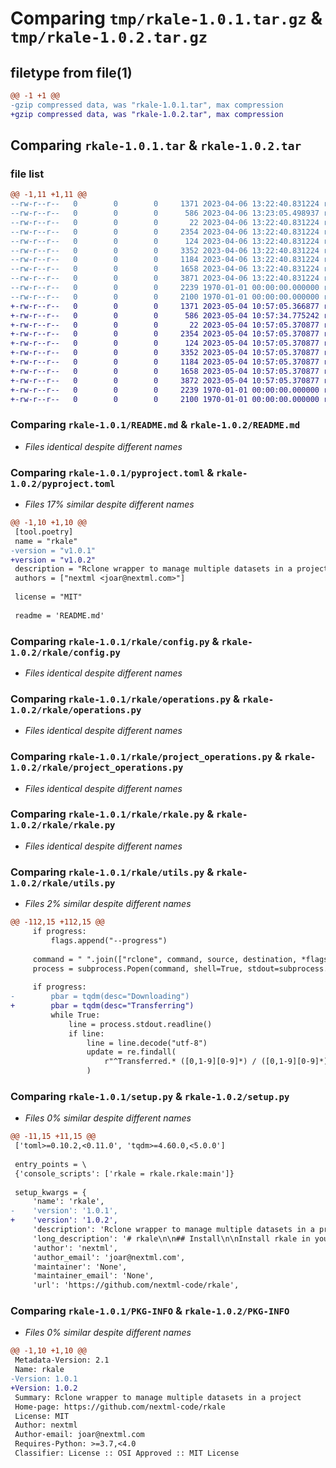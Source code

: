# Comparing `tmp/rkale-1.0.1.tar.gz` & `tmp/rkale-1.0.2.tar.gz`

## filetype from file(1)

```diff
@@ -1 +1 @@
-gzip compressed data, was "rkale-1.0.1.tar", max compression
+gzip compressed data, was "rkale-1.0.2.tar", max compression
```

## Comparing `rkale-1.0.1.tar` & `rkale-1.0.2.tar`

### file list

```diff
@@ -1,11 +1,11 @@
--rw-r--r--   0        0        0     1371 2023-04-06 13:22:40.831224 rkale-1.0.1/README.md
--rw-r--r--   0        0        0      586 2023-04-06 13:23:05.498937 rkale-1.0.1/pyproject.toml
--rw-r--r--   0        0        0       22 2023-04-06 13:22:40.831224 rkale-1.0.1/rkale/__init__.py
--rw-r--r--   0        0        0     2354 2023-04-06 13:22:40.831224 rkale-1.0.1/rkale/config.py
--rw-r--r--   0        0        0      124 2023-04-06 13:22:40.831224 rkale-1.0.1/rkale/exceptions.py
--rw-r--r--   0        0        0     3352 2023-04-06 13:22:40.831224 rkale-1.0.1/rkale/operations.py
--rw-r--r--   0        0        0     1184 2023-04-06 13:22:40.831224 rkale-1.0.1/rkale/project_operations.py
--rw-r--r--   0        0        0     1658 2023-04-06 13:22:40.831224 rkale-1.0.1/rkale/rkale.py
--rw-r--r--   0        0        0     3871 2023-04-06 13:22:40.831224 rkale-1.0.1/rkale/utils.py
--rw-r--r--   0        0        0     2239 1970-01-01 00:00:00.000000 rkale-1.0.1/setup.py
--rw-r--r--   0        0        0     2100 1970-01-01 00:00:00.000000 rkale-1.0.1/PKG-INFO
+-rw-r--r--   0        0        0     1371 2023-05-04 10:57:05.366877 rkale-1.0.2/README.md
+-rw-r--r--   0        0        0      586 2023-05-04 10:57:34.775242 rkale-1.0.2/pyproject.toml
+-rw-r--r--   0        0        0       22 2023-05-04 10:57:05.370877 rkale-1.0.2/rkale/__init__.py
+-rw-r--r--   0        0        0     2354 2023-05-04 10:57:05.370877 rkale-1.0.2/rkale/config.py
+-rw-r--r--   0        0        0      124 2023-05-04 10:57:05.370877 rkale-1.0.2/rkale/exceptions.py
+-rw-r--r--   0        0        0     3352 2023-05-04 10:57:05.370877 rkale-1.0.2/rkale/operations.py
+-rw-r--r--   0        0        0     1184 2023-05-04 10:57:05.370877 rkale-1.0.2/rkale/project_operations.py
+-rw-r--r--   0        0        0     1658 2023-05-04 10:57:05.370877 rkale-1.0.2/rkale/rkale.py
+-rw-r--r--   0        0        0     3872 2023-05-04 10:57:05.370877 rkale-1.0.2/rkale/utils.py
+-rw-r--r--   0        0        0     2239 1970-01-01 00:00:00.000000 rkale-1.0.2/setup.py
+-rw-r--r--   0        0        0     2100 1970-01-01 00:00:00.000000 rkale-1.0.2/PKG-INFO
```

### Comparing `rkale-1.0.1/README.md` & `rkale-1.0.2/README.md`

 * *Files identical despite different names*

### Comparing `rkale-1.0.1/pyproject.toml` & `rkale-1.0.2/pyproject.toml`

 * *Files 17% similar despite different names*

```diff
@@ -1,10 +1,10 @@
 [tool.poetry]
 name = "rkale"
-version = "v1.0.1"
+version = "v1.0.2"
 description = "Rclone wrapper to manage multiple datasets in a project"
 authors = ["nextml <joar@nextml.com>"]
 
 license = "MIT"
 
 readme = 'README.md'
```

### Comparing `rkale-1.0.1/rkale/config.py` & `rkale-1.0.2/rkale/config.py`

 * *Files identical despite different names*

### Comparing `rkale-1.0.1/rkale/operations.py` & `rkale-1.0.2/rkale/operations.py`

 * *Files identical despite different names*

### Comparing `rkale-1.0.1/rkale/project_operations.py` & `rkale-1.0.2/rkale/project_operations.py`

 * *Files identical despite different names*

### Comparing `rkale-1.0.1/rkale/rkale.py` & `rkale-1.0.2/rkale/rkale.py`

 * *Files identical despite different names*

### Comparing `rkale-1.0.1/rkale/utils.py` & `rkale-1.0.2/rkale/utils.py`

 * *Files 2% similar despite different names*

```diff
@@ -112,15 +112,15 @@
     if progress:
         flags.append("--progress")
 
     command = " ".join(["rclone", command, source, destination, *flags])
     process = subprocess.Popen(command, shell=True, stdout=subprocess.PIPE)
 
     if progress:
-        pbar = tqdm(desc="Downloading")
+        pbar = tqdm(desc="Transferring")
         while True:
             line = process.stdout.readline()
             if line:
                 line = line.decode("utf-8")
                 update = re.findall(
                     r"^Transferred.* ([0,1-9][0-9]*) / ([0,1-9][0-9]*)", line
                 )
```

### Comparing `rkale-1.0.1/setup.py` & `rkale-1.0.2/setup.py`

 * *Files 0% similar despite different names*

```diff
@@ -11,15 +11,15 @@
 ['toml>=0.10.2,<0.11.0', 'tqdm>=4.60.0,<5.0.0']
 
 entry_points = \
 {'console_scripts': ['rkale = rkale.rkale:main']}
 
 setup_kwargs = {
     'name': 'rkale',
-    'version': '1.0.1',
+    'version': '1.0.2',
     'description': 'Rclone wrapper to manage multiple datasets in a project',
     'long_description': '# rkale\n\n## Install\n\nInstall rkale in your project using poetry:\n\n```bash\npoetry add rkale\n```\n\nUse pip if you want a global installation:\n\n```bash\npip install rkale\n```\n\n## Configuration\n\n### Global\n\n`~/.config/rkale/rkale.conf`:\n```toml\n[data]\nroot = "path to data folder where datasets are stored"\n\n[aliases]\nwasabi = "optional alias for remote in rclone.conf"\n\n[rclone] # global flags for rclone\nflags = ["--transfers 32", "--checkers 32"]\n```\n\nIf aliases are empty the remote name from the project config is used in the\nrclone lookup.\n\n### Project\nConfigure project datasets in the pyproject.toml file:\n\n`<project path>/pyproject.toml`:\n```toml\n[[tool.rkale.dataset]]\nname = "dataset_1"\nremote = "remote_1"\n\n[[tool.rkale.dataset]]\nname = "dataset_2"\nremote = "remote_2"\n```\n\nThe remote specified for the dataset must match a remote in the `rclone.conf`\nor an alias in the global rkale configuration.\n\n## Usage\n\n### Python interface\n\n```python\nfrom rkale.config import dataset_paths\n\n\ndef dataset_path():\n    return dataset_paths()["dataset_1"]\n```\n\n### Syncing datasets\n\nSyncs the local datasets to be identical to the remote\n\n```bash\nrkale psync\n```\n\nSyncs the remote datasets to be identical to the local\n\n```bash\nrkale psync --upstream\n```\n\nSame as rclone sync but checks differences first and asks for confirmation\n\n```bash\nrkale sync <source> <destination>\n```\n',
     'author': 'nextml',
     'author_email': 'joar@nextml.com',
     'maintainer': 'None',
     'maintainer_email': 'None',
     'url': 'https://github.com/nextml-code/rkale',
```

### Comparing `rkale-1.0.1/PKG-INFO` & `rkale-1.0.2/PKG-INFO`

 * *Files 0% similar despite different names*

```diff
@@ -1,10 +1,10 @@
 Metadata-Version: 2.1
 Name: rkale
-Version: 1.0.1
+Version: 1.0.2
 Summary: Rclone wrapper to manage multiple datasets in a project
 Home-page: https://github.com/nextml-code/rkale
 License: MIT
 Author: nextml
 Author-email: joar@nextml.com
 Requires-Python: >=3.7,<4.0
 Classifier: License :: OSI Approved :: MIT License
```

